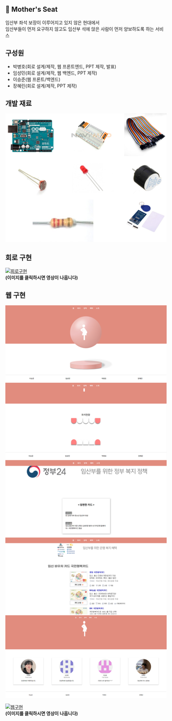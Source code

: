 ## 👩 Mother's Seat
임산부 좌석 보장이 이루어지고 있지 않은 현대에서  
임산부들이 먼저 요구하지 않고도 임산부 석에 앉은 사람이 먼저 양보하도록 하는 서비스

## 구성원
* 박병호(회로 설계/제작, 웹 프론트엔드, PPT 제작, 발표)
* 임성민(회로 설계/제작, 웹 백엔드, PPT 제작)
* 이승준(웹 프론트/백엔드)
* 장혜린(회로 설계/제작, PPT 제작)

## 개발 재료
<img src="readme-img/arduino1.png">

## 회로 구현
[![회로구현](http://img.youtube.com/vi/_Zo-s68Gja4/0.jpg)](https://youtu.be/_Zo-s68Gja4?t=0s)  
**(이미지를 클릭하시면 영상이 나옵니다)**

## 웹 구현
<img src="readme-img/web1.png">
<img src="readme-img/web2.png">
<img src="readme-img/web3.png">
<img src="readme-img/web4.png">
<img src="readme-img/web5.png">

[![웹구현](http://img.youtube.com/vi/Tc-3orX-aVc/0.jpg)](https://youtu.be/Tc-3orX-aVc?t=0s)  
**(이미지를 클릭하시면 영상이 나옵니다)**